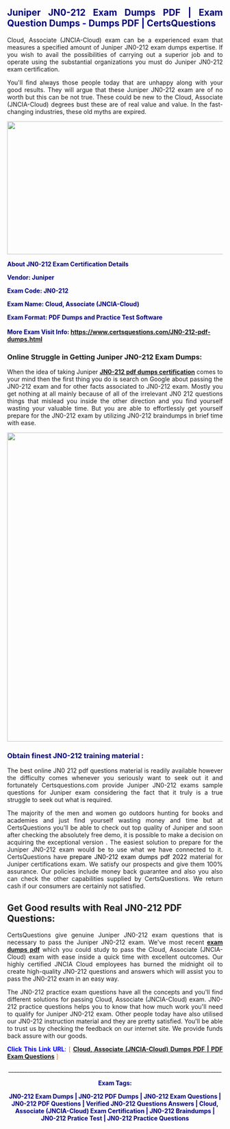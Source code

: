 <h2 style="text-align: justify;"><span style="color: #000080;">Juniper JN0-212 Exam Dumps PDF | Exam Question Dumps - Dumps PDF | CertsQuestions</span></h2>
<p style="text-align: justify;">Cloud, Associate (JNCIA-Cloud) exam can be a experienced exam that measures a specified amount of Juniper  JN0-212 exam dumps expertise. If you wish to avail the possibilities of carrying out a superior job and to operate using the substantial organizations you must do Juniper JN0-212 exam certification.</p>
<p style="text-align: justify;">You'll find always those people today that are unhappy along with your good results. They will argue that these Juniper  JN0-212 exam are of no worth but this can be not true. These could be new to the Cloud, Associate (JNCIA-Cloud) degrees bust these are of real value and value. In the fast-changing industries, these old myths are expired.</p>
<p><img style="display: block; margin-left: auto; margin-right: auto;" src="https://i.imgur.com/eaP4ae9.png" width="840" height="310" /></p>
<p><span style="color: #000080;"><strong>About JN0-212 Exam Certification Details</strong></span></p>
<p><span style="color: #000080;"><strong>Vendor: Juniper<br /></strong></span></p>
<p><span style="color: #000080;"><strong>Exam Code: JN0-212</strong></span></p>
<p><span style="color: #000080;"><strong>Exam Name: Cloud, Associate (JNCIA-Cloud)</strong></span></p>
<p><span style="color: #000080;"><strong>Exam Format: PDF Dumps and Practice Test Software<br /><br />More Exam Visit Info: <span style="color: #ff6600;"><a href="https://www.certsquestions.com/JN0-212-pdf-dumps.html">https://www.certsquestions.com/JN0-212-pdf-dumps.html</a></span></strong></span></p>
<h3>Online Struggle in Getting Juniper JN0-212 Exam Dumps:</h3>
<p style="text-align: justify;">When the idea of taking Juniper <a href="https://www.certsquestions.com/JN0-212-pdf-dumps.html"><strong> JN0-212 pdf dumps certification</strong></a> comes to your mind then the first thing you do is search on Google about passing the JN0-212 exam and for other facts associated to JN0-212 exam. Mostly you get nothing at all mainly because of all of the irrelevant JN0 212 questions things that mislead you inside the other direction and you find yourself wasting your valuable time. But you are able to effortlessly get yourself prepare for the JN0-212 exam by utilizing JN0-212 braindumps in brief time with ease.</p>
<p><a href="https://www.certsquestions.com/JN0-212-pdf-dumps.html"><img style="display: block; margin-left: auto; margin-right: auto;" src="https://i.imgur.com/pxhoKQ2.png" width="720" /></a></p>
<h3><span style="color: #000080;">Obtain finest  JN0-212 training material :</span></h3>
<p style="text-align: justify;">The best online JN0 212 pdf questions material is readily available however the difficulty comes whenever you seriously want to seek out it and fortunately Certsquestions.com provide Juniper JN0-212 exams sample questions for Juniper  exam considering the fact that it truly is a true struggle to seek out what is required.</p>
<p style="text-align: justify;">The majority of the men and women go outdoors hunting for books and academies and just find yourself wasting money and time but at CertsQuestions you'll be able to check out top quality of Juniper  and soon after checking the absolutely free demo, it is possible to make a decision on acquiring the exceptional version . The easiest solution to prepare for the Juniper JN0-212 exam would be to use what we have connected to it. CertsQuestions have <span style="color: #000000;">prepare JN0-212 exam dumps pdf 2022</span> material for Juniper certifications exam. We satisfy our prospects and give them 100% assurance. Our policies include money back guarantee and also you also can check the other capabilities supplied by CertsQuestions. We return cash if our consumers are certainly not satisfied.</p>
<h2>Get Good results with Real JN0-212 PDF Questions:</h2>
<p style="text-align: justify;">CertsQuestions give genuine Juniper JN0-212 exam questions that is necessary to pass the Juniper  JN0-212 exam. We've most recent<strong>&nbsp;<a href="https://www.certsquestions.com/">exam dumps pdf</a></strong>&nbsp;which you could study to pass the Cloud, Associate (JNCIA-Cloud) exam with ease inside a quick time with excellent outcomes. Our highly certified JNCIA Cloud employees has burned the midnight oil to create high-quality JN0-212 questions and answers which will assist you to pass the JN0-212 exam in an easy way.</p>
<p style="text-align: justify;">The JN0-212 practice exam questions have all the concepts and you'll find different solutions for passing Cloud, Associate (JNCIA-Cloud) exam. JN0-212 practice questions helps you to know that how much work you'll need to qualify for Juniper  JN0-212 exam. Other people today have also utilised our JN0-212 instruction material and they are pretty satisfied. You'll be able to trust us by checking the feedback on our internet site. We provide funds back assure with our goods.</p>
<p style="text-align: justify;"><span style="color: #0000ff;"><strong>Click This Link URL</strong>:</span> <span style="color: #ff6600;">[ <strong><a href="https://www.certsquestions.com/jncia-cloud-certification.html">Cloud, Associate (JNCIA-Cloud) Dumps PDF | PDF Exam Questions</a></strong> ]</span></p>
<p style="text-align: center;">______________________________________________________________________________</p>
<p style="text-align: center;"><span style="color: #000080;"><strong>Exam Tags:</strong></span></p>
<p style="text-align: center;"><span style="color: #000080;"><strong>JN0-212 Exam Dumps | JN0-212 PDF Dumps | JN0-212 Exam Questions | JN0-212 PDF Questions | Verified JN0-212 Questions Answers | Cloud, Associate (JNCIA-Cloud) Exam Certification | JN0-212 Braindumps | JN0-212 Pratice Test | JN0-212 Practice Questions</strong></span></p>

